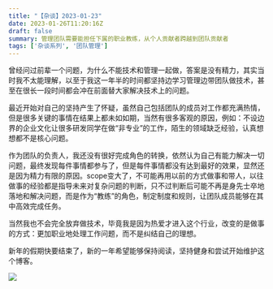 ```yaml
---
title: "【杂谈】2023-01-23"
date: 2023-01-26T11:20:16Z
draft: false
summary: 管理团队需要能担任下属的职业教练，从个人贡献者跨越到团队贡献者
tags: ['杂谈系列', '团队管理']
---
```


曾经问过前辈一个问题，为什么不能技术和管理一起做，答案是没有精力，其实当时我不太能理解，以至于我这一年半的时间都坚持边学习管理边带团队做技术，甚至在很长一段时间都会冲在前面替大家解决技术上的问题。

最近开始对自己的坚持产生了怀疑，虽然自己包括团队的成员对工作都充满热情，但是很多关键的事情在结果上都未如如期，当然有很多客观的原因，例如：不设边界的企业文化让很多研发同学在做“非专业”的工作，陌生的领域缺乏经验，认真想想都不是核心问题。

作为团队的负责人，我还没有很好完成角色的转换，依然认为自己有能力解决一切问题，最终发现每件事情都参与了，但是每件事情都没有达到最好的效果，显然还是因为精力有限的原因。scope变大了，不可能再用以前的方式做事和带人，以往做事的经验都是指导未来对复杂问题的判断，只不过判断后可能不再是身先士卒地落地和解决问题，而是作为“教练”的角色，制定制度和规则，让团队成员能够在其中高效完成任务。

当然我也不会完全放弃做技术，毕竟我是因为热爱才进入这个行业，改变的是做事的方式：更加职业地处理工作问题，而不是纠结自己的理想。

新年的假期快要结束了，新的一年希望能够保持阅读，坚持健身和尝试开始维护这个博客。

![](https://cdn.jsdelivr.net/gh/iknil/static-pics//img/202301260240654.jpeg)
